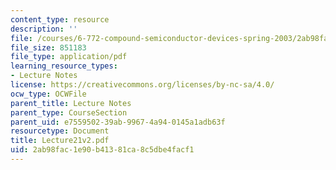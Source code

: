 ```yaml
---
content_type: resource
description: ''
file: /courses/6-772-compound-semiconductor-devices-spring-2003/2ab98fac1e90b41381ca8c5dbe4facf1_Lecture21v2.pdf
file_size: 851183
file_type: application/pdf
learning_resource_types:
- Lecture Notes
license: https://creativecommons.org/licenses/by-nc-sa/4.0/
ocw_type: OCWFile
parent_title: Lecture Notes
parent_type: CourseSection
parent_uid: e7559502-39ab-9967-4a94-0145a1adb63f
resourcetype: Document
title: Lecture21v2.pdf
uid: 2ab98fac-1e90-b413-81ca-8c5dbe4facf1
---
```

